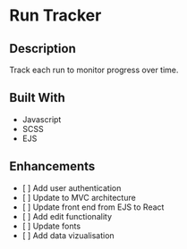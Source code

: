 # Run Tracker

## Description
Track each run to monitor progress over time. 

## Built With
<ul>
     <li>Javascript</li>
    <li>SCSS</li>
    <li>EJS</li>
</ul>

  
## Enhancements
<ul>
    <li>[ ] Add user authentication</li>
    <li>[ ] Update to MVC architecture</li>
    <li>[ ] Update front end from EJS to React</li>
    <li>[ ] Add edit functionality</li>
    <li>[ ] Update fonts</li>
    <li>[ ] Add data vizualisation</li>
</ul>


